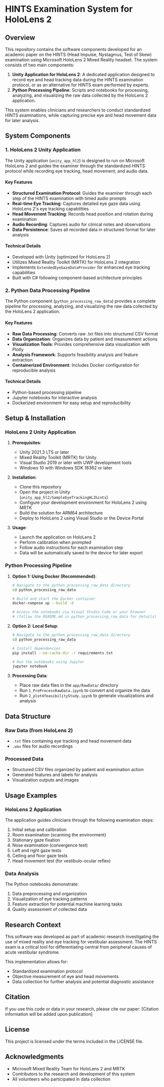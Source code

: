 # HINTS Examination System for HoloLens 2

## Overview

This repository contains the software components developed for an academic paper on the HINTS (Head Impulse, Nystagmus, Test of Skew) examination using Microsoft HoloLens 2 Mixed Reality headset. The system consists of two main components:

1. **Unity Application for HoloLens 2**: A dedicated application designed to record eye and head tracking data during the HINTS examination protocol, or as an alternative for HINTS exam performed by experts.
2. **Python Processing Pipeline**: Scripts and notebooks for processing, analyzing, and visualizing the raw data collected by the HoloLens 2 application.

This system enables clinicians and researchers to conduct standardized HINTS examinations, while capturing precise eye and head movement data for later analysis.

## System Components

### 1. HoloLens 2 Unity Application

The Unity application (`unity_app_hl2`) is designed to run on Microsoft HoloLens 2 and guides the examiner through the standardized HINTS protocol while recording eye tracking, head movement, and audio data.

#### Key Features

- **Structured Examination Protocol**: Guides the examiner through each step of the HINTS examination with timed audio prompts
- **Real-time Eye Tracking**: Captures detailed eye gaze data using HoloLens 2's eye tracking capabilities
- **Head Movement Tracking**: Records head position and rotation during examination
- **Audio Recording**: Captures audio for clinical notes and observations
- **Data Persistence**: Saves all recorded data in structured format for later analysis

#### Technical Details

- Developed with Unity (optimized for HoloLens 2)
- Utilizes Mixed Reality Toolkit (MRTK) for HoloLens 2 integration
- Implements `ExtendedEyeGazeDataProvider` for enhanced eye tracking capabilities
- Built with C# following component-based architecture principles

### 2. Python Data Processing Pipeline

The Python component (`python_processing_raw_data`) provides a complete pipeline for processing, analyzing, and visualizing the raw data collected by the HoloLens 2 application.

#### Key Features

- **Raw Data Processing**: Converts raw .txt files into structured CSV format
- **Data Organization**: Organizes data by patient and measurement actions
- **Visualization Tools**: Provides comprehensive data visualization with Plotly
- **Analysis Framework**: Supports feasibility analysis and feature extraction
- **Containerized Environment**: Includes Docker configuration for reproducible analysis

#### Technical Details

- Python-based processing pipeline
- Jupyter notebooks for interactive analysis
- Dockerized environment for easy setup and reproducibility

## Setup & Installation

### HoloLens 2 Unity Application

1. **Prerequisites**:
   - Unity 2021.3 LTS or later
   - Mixed Reality Toolkit (MRTK) for Unity
   - Visual Studio 2019 or later with UWP development tools
   - Windows 10 with Windows SDK 18362 or later

2. **Installation**:
   - Clone this repository
   - Open the project in Unity (`unity_app_hl2/SampleEyeTrackingHL2hints`)
   - Configure your development environment for HoloLens 2 using MRTK
   - Build the solution for ARM64 architecture
   - Deploy to HoloLens 2 using Visual Studio or the Device Portal

3. **Usage**:
   - Launch the application on HoloLens 2
   - Perform calibration when prompted
   - Follow audio instructions for each examination step
   - Data will be automatically saved to the device for later export

### Python Processing Pipeline

1. **Option 1: Using Docker (Recommended)**:
   ```bash
   # Navigate to the python_processing_raw_data directory
   cd python_processing_raw_data
   
   # Build and start the Docker container
   docker-compose up --build -d
   
   # Access the notebooks via Visual Studio Code or your browser
   # (follow the README.md in python_processing_raw_data for details)
   ```

2. **Option 2: Local Setup**:
   ```bash
   # Navigate to the python_processing_raw_data directory
   cd python_processing_raw_data
   
   # Install dependencies
   pip install --no-cache-dir -r requirements.txt
   
   # Run the notebooks using Jupyter
   jupyter notebook
   ```

3. **Processing Data**:
   - Place raw data files in the `app/RawData/` directory
   - Run `1_PreProcessRawData.ipynb` to convert and organize the data
   - Run `2_plot4feasibilityStudy.ipynb` to generate visualizations and analysis

## Data Structure

### Raw Data (from HoloLens 2)
- `.txt` files containing eye tracking and head movement data
- `.wav` files for audio recordings

### Processed Data
- Structured CSV files organized by patient and examination action
- Generated features and labels for analysis
- Visualization outputs and images

## Usage Examples

### HoloLens 2 Application
The application guides clinicians through the following examination steps:
1. Initial setup and calibration
2. Room examination (scanning the environment)
3. Stationary gaze fixation
4. Nose examination (convergence test)
5. Left and right gaze tests
6. Ceiling and floor gaze tests
7. Head movement test (for vestibulo-ocular reflex)

### Data Analysis
The Python notebooks demonstrate:
1. Data preprocessing and organization
2. Visualization of eye tracking patterns
3. Feature extraction for potential machine learning tasks
4. Quality assessment of collected data

## Research Context

This software was developed as part of academic research investigating the use of mixed reality and eye tracking for vestibular assessment. The HINTS exam is a critical tool for differentiating central from peripheral causes of acute vestibular syndrome.

This implementation allows for:
- Standardized examination protocol
- Objective measurement of eye and head movements
- Data collection for further analysis and potential diagnostic assistance

## Citation

If you use this code or data in your research, please cite our paper:
[Citation information will be added upon publication]

## License

This project is licensed under the terms included in the LICENSE file.

## Acknowledgments

- Microsoft Mixed Reality Team for HoloLens 2 and MRTK
- Contributors to the research and development of this system
- All volunteers who participated in data collection 